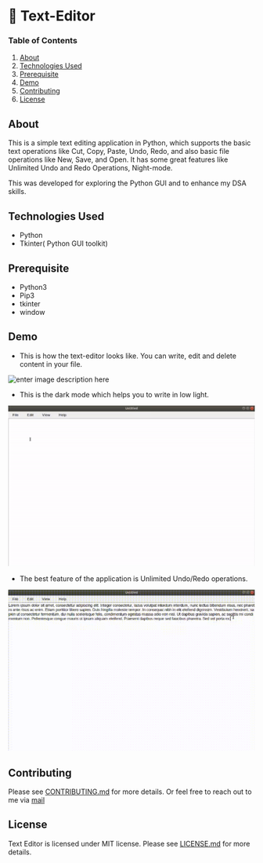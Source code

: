 # 📝 Text-Editor


### Table of Contents

1.  [About](https://github.com/LordZatch/Text-Editor/blob/main/README.md#about)
2.  [Technologies Used](https://github.com/LordZatch/Text-Editor/blob/main/README.md#technologies-used)
3.  [Prerequisite](https://github.com/LordZatch/Text-Editor/blob/main/README.md#prerequisite)
4.  [Demo](https://github.com/LordZatch/Text-Editor/blob/main/README.md#demo)
5.  [Contributing](https://github.com/LordZatch/Text-Editor/blob/main/README.md#contributing)
6.  [License](https://github.com/LordZatch/Text-Editor/blob/main/README.md#license)

## About

This is a simple text editing application in Python, which supports the basic text operations like Cut, Copy, Paste, Undo, Redo, and also basic file operations like New, Save, and Open. It has some great features like Unlimited Undo and Redo Operations, Night-mode. 

This was developed for exploring the Python GUI and to enhance my DSA skills.

## Technologies Used

-   Python
-   Tkinter( Python GUI toolkit)

## Prerequisite

-   Python3
-   Pip3
-   tkinter
-   window

## Demo

 - This is how the text-editor looks like. You can write, edit and delete content in your file.

![enter image description here](https://github.com/LordZatch/Text-Editor/blob/main/screenshots/file.gif)

 - This is the dark mode which helps you to write in low light.

![enter image description here](https://github.com/LordZatch/Text-Editor/blob/main/screenshots/dark_mode.gif)

 - The best feature of the application is Unlimited Undo/Redo operations. 

![enter image description here](https://github.com/LordZatch/Text-Editor/blob/main/screenshots/operation.gif)

## Contributing

Please see  [CONTRIBUTING.md](https://github.com/LordZatch/Text-Editor/blob/master/CONTRIBUTING.md)  for more details. Or feel free to reach out to me via  [mail](mailto:priyansh.kushwaha02@gmail.com)

## [](https://github.com/LordZatch/Text-Editor/blob/main/LICENSE)License

Text Editor is licensed under MIT license. Please see  [LICENSE.md](https://github.com/LordZatch/Text-Editor/blob/main/LICENSE)  for more details.
